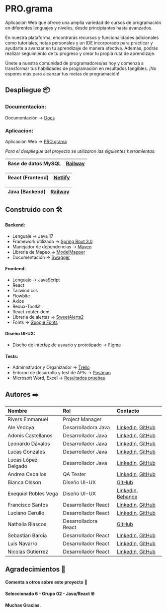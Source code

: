 # PRO.grama

Aplicación Web que ofrece una amplia variedad de cursos de programación en diferentes lenguajes y niveles, desde principiantes hasta avanzados.

En nuestra plataforma, encontrarás recursos y funcionalidades adicionales como tutoriales, notas personales y un IDE incorporado para practicar y ayudarte a avanzar en tu aprendizaje de manera efectiva. Además, podrás realizar seguimiento de tu progreso y crear tu propia ruta de aprendizaje.

Únete a nuestra comunidad de programadores/as hoy y comenzá a transformar tus habilidades de programación en resultados tangibles. ¡No esperes más para alcanzar tus metas de programación!


## Despliegue 📦

### Documentacion:

Documentación -> [Docs](https://pro-grama-production.up.railway.app/swagger-ui/index.html#/)

### Aplicacion:

Aplicación Web -> [PRO.grama](https://pro-grama.netlify.app/)

_Para el despliegue del proyecto se utilizaron las siguientes herramientas:_

| Base de datos MySQL | [Railway](https://railway.app/) |
| ----------------- | ------------------------------ |

| React (Frontend) | [Netlify](https://app.netlify.com/) |
| ----------------- | ------------------------------ |

| Java (Backend)    | [Railway](https://railway.app/) |
| ----------------- | ------------------------------------- |

## Construido con 🛠️

#### Backend:

* Lenguaje -> Java 17
* Framework utilizado -> [Spring Boot 3.0](https://spring.io/) 
* Manejador de dependencias -> [Maven](https://maven.apache.org/) 
* Libreria de Mapeo -> [ModelMapper](https://mapstruct.org/)
* Documentación -> [Swagger](https://swagger.io/docs/)

#### Frontend:

* Lenguaje -> JavaScript
* React
* Tailwind css
* Flowbite
* Axios
* Redux-Toolkit
* React-router-dom
* Libreria de alertas -> [SweetAlerts2](https://sweetalert2.github.io/)
* Fonts -> [Google Fonts](https://fonts.google.com/)

#### Diseño UI-UX:

* Diseño de interfaz de usuario y prototipado -> [Figma](https://www.figma.com/)

#### Tests:

* Administrador y Organizador -> [Trello](https://trello.com/es)
* Entorno de desarrollo y test de APIs -> [Postman](https://www.postman.com/)
* Microsoft Word, Excel -> [Resultados pruebas](https://docs.google.com/spreadsheets/d/17e_6iiFXTffdveNeAR9xZK1g79AVfOQ6VSFupRZ5h_Q/edit?usp=sharing)

## Autores ✒️

|   Nombre  |    Rol   |      Contacto      |
| :-------- | :------- | :------------------------- |
| Rivers Emmanuel | Project Manager |  |
| Ale Vedoya | Desarrolladora Java | [LinkedIn](https://www.linkedin.com/in/alejandravedoya/), [GitHub](https://github.com/AleVedoya) |
| Adonis Castellanos | Desarrollador Java | [LinkedIn](https://www.linkedin.com/in/adoniscastellanos/), [GitHub](https://github.com/AdonisCastellanos) |
| Leonardo Dávalos | Desarrollador Java | [LinkedIn](https://linkedin.com/in/leonardo-davalos), [GitHub](https://github.com/davaloslm) |
| Lucas Gonzáles | Desarrollador Java | [LinkedIn](https://www.linkedin.com/in/lucasmartingonzalez/), [GitHub](https://github.com/lucas2205) |
| Lucas López Delgado | Desarrollador Java | [LinkedIn](https://www.linkedin.com/in/lucas-l%C3%B3pez-delgado/), [GitHub](https://github.com/LucasLopezd) |
| Andrea Ceballos | QA Tester | [LinkedIn](https://www.linkedin.com/in/andreaceballosalcaraz/), [GitHub](https://github.com/andreAlcaraz) |
| Bianca Olsson | Diseño UI-UX | [GitHub](https://github.com/olssonbianca) |
| Exequiel Robles Vega | Diseño UI-UX | [Linkedin](https://www.linkedin.com/in/exequiel-robles-vega-b9432b211/), [Behance](https://www.behance.net/exequielroblesvega) |
| Francisco Santos | Desarrollador React | [LinkedIn](https://www.linkedin.com/in/francisco-santos-a6973a1ab/), [GitHub](https://github.com/FranciscoSantos01) |
| Luciano Cerullo | Desarrollador React | [LinkedIn](https://www.linkedin.com/in/lucianocerullo77/), [GitHub](https://github.com/LucianoCerullo77) |
| Nathalia Riascos | Desarrolladora React | [GitHub](https://github.com/NathaliaRiascos) |
| Sebastian Barcia | Desarrollador React | [LinkedIn](https://www.linkedin.com/in/sebastian-barcia/), [GitHub](https://github.com/sebastianbarcia) |
| Luis Navarro | Desarrollador React | [LinkedIn](https://www.linkedin.com/in/luisnavarro-fullstack/), [GitHub](https://github.com/luisnava6667) |
| Nicolas Gutierrez | Desarrollador React | [LinkedIn](https://www.linkedin.com/in/alexis-nicolas-gutierrez/), [GitHub](https://github.com/ag171980) |

## Agradecimientos 🎁

#### Comenta a otros sobre este proyecto 📢 
#### Seleccionado 6 - Grupo 02 - Java/React 🤓
#### Muchas Gracias.


